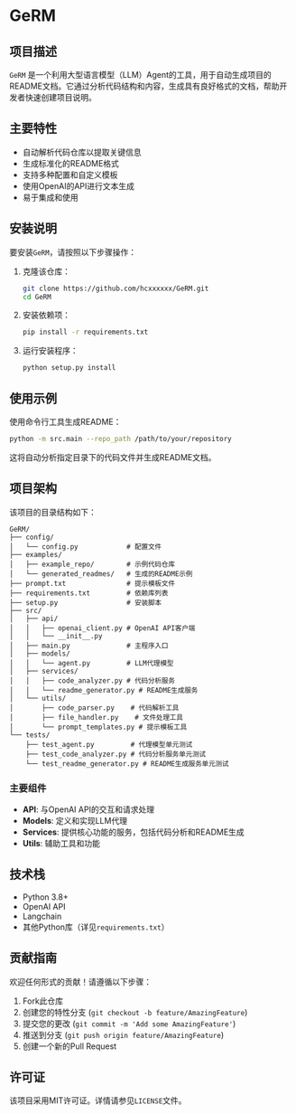 # GeRM

## 项目描述

`GeRM` 是一个利用大型语言模型（LLM）Agent的工具，用于自动生成项目的README文档。它通过分析代码结构和内容，生成具有良好格式的文档，帮助开发者快速创建项目说明。

## 主要特性

- 自动解析代码仓库以提取关键信息
- 生成标准化的README格式
- 支持多种配置和自定义模板
- 使用OpenAI的API进行文本生成
- 易于集成和使用

## 安装说明

要安装`GeRM`，请按照以下步骤操作：

1. 克隆该仓库：

   ```bash
   git clone https://github.com/hcxxxxxx/GeRM.git
   cd GeRM
   ```

2. 安装依赖项：

   ```bash
   pip install -r requirements.txt
   ```

3. 运行安装程序：

   ```bash
   python setup.py install
   ```

## 使用示例

使用命令行工具生成README：

```bash
python -m src.main --repo_path /path/to/your/repository
```

这将自动分析指定目录下的代码文件并生成README文档。

## 项目架构

该项目的目录结构如下：

```
GeRM/
├── config/
│   └── config.py            # 配置文件
├── examples/
│   ├── example_repo/        # 示例代码仓库
│   └── generated_readmes/   # 生成的README示例
├── prompt.txt               # 提示模板文件
├── requirements.txt         # 依赖库列表
├── setup.py                 # 安装脚本
├── src/
│   ├── api/
│   │   ├── openai_client.py # OpenAI API客户端
│   │   └── __init__.py
│   ├── main.py              # 主程序入口
│   ├── models/
│   │   └── agent.py         # LLM代理模型
│   ├── services/
│   │   ├── code_analyzer.py # 代码分析服务
│   │   └── readme_generator.py # README生成服务
│   └── utils/
│       ├── code_parser.py    # 代码解析工具
│       ├── file_handler.py    # 文件处理工具
│       └── prompt_templates.py # 提示模板工具
└── tests/
    ├── test_agent.py         # 代理模型单元测试
    ├── test_code_analyzer.py # 代码分析服务单元测试
    └── test_readme_generator.py # README生成服务单元测试
```

### 主要组件

- **API**: 与OpenAI API的交互和请求处理
- **Models**: 定义和实现LLM代理
- **Services**: 提供核心功能的服务，包括代码分析和README生成
- **Utils**: 辅助工具和功能

## 技术栈

- Python 3.8+
- OpenAI API
- Langchain
- 其他Python库（详见`requirements.txt`）

## 贡献指南

欢迎任何形式的贡献！请遵循以下步骤：

1. Fork此仓库
2. 创建您的特性分支 (`git checkout -b feature/AmazingFeature`)
3. 提交您的更改 (`git commit -m 'Add some AmazingFeature'`)
4. 推送到分支 (`git push origin feature/AmazingFeature`)
5. 创建一个新的Pull Request

## 许可证

该项目采用MIT许可证。详情请参见`LICENSE`文件。
```
